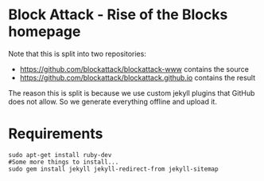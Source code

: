 # Block Attack - Rise of the Blocks homepage

Note that this is split into two repositories:
 * https://github.com/blockattack/blockattack-www contains the source
 * https://github.com/blockattack/blockattack.github.io contains the result

 
The reason this is split is because we use custom jekyll plugins that GitHub does not allow. So we generate everything offline and upload it.

# Requirements
```
sudo apt-get install ruby-dev 
#Some more things to install...
sudo gem install jekyll jekyll-redirect-from jekyll-sitemap
```

